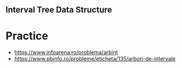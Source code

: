 ## Interval Tree Data Structure


# Practice

- https://www.infoarena.ro/problema/arbint
- https://www.pbinfo.ro/probleme/eticheta/135/arbori-de-intervale
